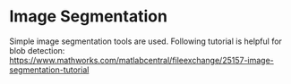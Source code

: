 # Image Segmentation
Simple image segmentation tools are used.
Following tutorial is helpful for blob detection: 
https://www.mathworks.com/matlabcentral/fileexchange/25157-image-segmentation-tutorial
